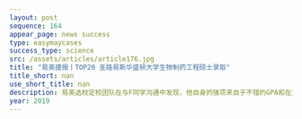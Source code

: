 ```yaml
---
layout: post
sequence: 164
appear_page: news success
type: easymaycases
success_type: science
src: /assets/articles/article176.jpg
title: "易美捷报丨TOP20 圣路易斯华盛顿大学生物制药工程硕士录取"
title_short: nan
use_short_title: nan
description: 易美选校定校团队在与F同学沟通中发现，他自身的强项来自于不错的GPA和在父母单位实习的经验。但英语基础不错的F同学却在初次迎战GRE考试时遭遇了滑铁卢，仅取得305分。易美GRE名师团队在分析F同学以往丢分重灾区的基础上，以历年考题为核心，从阅读、填空、写作、数学方面进行全面、系统的知识点讲解，细心讲解做题方法及应试技巧，集中突破学员在Verbal部分的瓶颈。在短短一个月一对一训练后，F同学快速提分至320+，拿到了名校申请的敲门砖。
year: 2019
---
```


